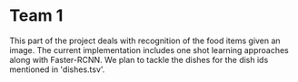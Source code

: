 # Team 1

This part of the project deals with recognition of the food items given an image. The current implementation includes one shot learning approaches along with Faster-RCNN. We plan to tackle the dishes for the dish ids mentioned in 'dishes.tsv'. 